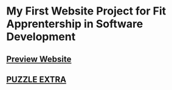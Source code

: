 # My First Website Project for Fit Apprentership in Software Development
## [Preview Website](https://norbertasl.github.io/My-First-Website-Fit-/index.html)

## [PUZZLE EXTRA](https://norbertasl.github.io/My-First-Website-Fit-/puzzles.html)
